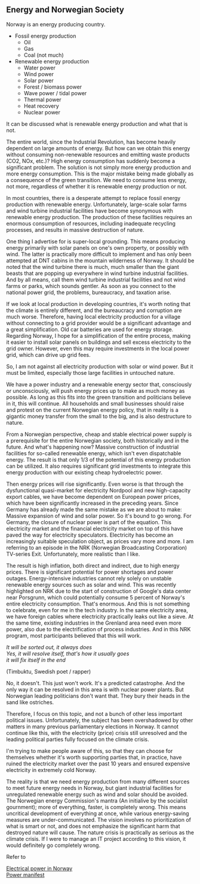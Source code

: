 ## Energy and Norwegian Society

Norway is an energy producing country.
- Fossil energy production
  - Oil
  - Gas
  - Coal (not much)
- Renewable energy production
  - Water power
  - Wind power
  - Solar power
  - Forest / biomass power
  - Wave power / tidal power
  - Thermal power
  - Heat recovery
  - Nuclear power

It can be discussed what is renewable energy production and what that is not.  

The entire world, since the Industrial Revolution, has become heavily dependent on large amounts of energy.
But how can we obtain this energy without consuming non-renewable resources and emitting waste products
(CO2, NOx, etc.)? High energy consumption has suddenly become a significant problem.
The solution is not simply more energy production and more energy consumption. 
This is the major mistake being made globally as a consequence of the green transition.
We need to consume less energy, not more, regardless of whether it is renewable energy production or not.  

In most countries, there is a desperate attempt to replace fossil energy production with renewable energy.
Unfortunately, large-scale solar farms and wind turbine industrial facilities have become synonymous with renewable energy production.
The production of these facilities requires an enormous consumption of resources, 
including inadequate recycling processes, and results in massive destruction of nature. 

One thing I advertise for is super-local grounding. 
This means producing energy primarily with solar panels on one's own property, or possibly with wind.
The latter is practically more difficult to implement and has only been attempted at DNT cabins in the mountain wilderness of Norway.
It should be noted that the wind turbine there is much, 
much smaller than the giant beasts that are popping up everywhere in wind turbine industrial facilities.
And by all means, call them wind turbine industrial facilities and not wind farms or parks, which sounds gentler. 
As soon as you connect to the national power grid, the problems, bureaucracy, and taxation arise.  

If we look at local production in developing countries, it's worth noting that the climate is entirely different, 
and the bureaucracy and corruption are much worse. 
Therefore, having local electricity production for a village without connecting to a grid provider
would be a significant advantage and a great simplification. 
Old car batteries are used for energy storage. 
Regarding Norway, I hope for a simplification of the entire process, 
making it easier to install solar panels on buildings and sell excess electricity to the grid owner. 
However, even this may require investments in the local power grid, which can drive up grid fees.

So, I am not against all electricity production with solar or wind power. 
But it must be limited, especially those large facilities in untouched nature.  

We have a power industry and a renewable energy sector that, consciously or unconsciously,
will push energy prices up to make as much money as possible. 
As long as this fits into the green transition and politicians believe in it, this will continue.
All households and small businesses should raise and protest on the current Norwegian energy policy,
that in reality is a gigantic money transfer from the small to the big, and is also destructure to nature.

From a Norwegian perspective, cheap and stable electrical power supply is a prerequisite for the entire Norwegian society,
both historically and in the future. And what's happening now? 
Massive construction of industrial facilities for so-called renewable energy, which isn't even dispatchable energy.
The result is that only 1/3 of the potential of this energy production can be utilized.
It also requires significant grid investments to integrate this energy production with our existing cheap hydroelectric power.

Then energy prices will rise significantly. Even worse is that through the dysfunctional quasi-market for electricity Nordpool
and new high-capacity export cables, we have become dependent on European power prices, which have been significantly
increased in the preceding years. Since Germany has already made the same mistake as we are about to make: 
Massive expansion of wind and solar power. So it's bound to go wrong. For Germany, the closure of nuclear power is part of the equation. 
This electricity market and the financial electricity market on top of this have paved the way for electricity speculators. 
Electricity has become an increasingly suitable speculation object, as prices vary more and more.
I am referring to an episode in the NRK (Norwegian Broadcasting Corporation) TV-series Exit.
Unfortunately, more realistic than I like.  

The result is high inflation, both direct and indirect, due to high energy prices.
There is significant potential for power shortages and power outages.
Energy-intensive industries cannot rely solely on unstable renewable energy sources such as solar and wind. 
This was recently highlighted on NRK due to the start of construction of Google's data center near Porsgrunn,
which could potentially consume 5 percent of Norway's entire electricity consumption. That's enormous.
And this is not something to celebrate, even for me in the tech industry. 
In the same electricity area, we have foreign cables where electricity practically leaks out like a sieve. 
At the same time, existing industries in the Grenland area need even more power, 
also due to the electrification of process industries. 
And in this NRK program, most participants believed that this will work.  

*It will be sorted out, it always does*  
*Yes, it will resolve itself, that's how it usually goes*  
*it will fix itself in the end*  

(Timbuktu, Swedish poet / rapper)  

No, it doesn't. This just won't work. It's a predicted  catastrophe.
And the only way it can be resolved in this area is with nuclear power plants.
But Norwegian leading politicians don't want that. They bury their heads in the sand like ostriches.

Therefore, I focus on this topic, and not a bunch of other less important political issues. 
Unfortunately, the subject has been overshadowed by other matters in many previous parliamentary elections in Norway. 
It cannot continue like this, with the electricity (price) crisis still unresolved and the leading political parties
fully focused on the climate crisis.  


I'm trying to make people aware of this, so that they can choose for themselves whether it's worth supporting parties that,
in practice, have ruined the electricity market over the past 10 years and ensured expensive electricity in extremely cold Norway.

The reality is that we need energy production from many different sources to meet future energy needs in Norway, 
but giant industrial facilities for unregulated renewable energy such as wind and solar should be avoided. 
The Norwegian energy Commission's mantra (An initialive by the socialist gournment); more of everything, faster,
is completely wrong. 
This means uncritical development of everything at once, 
while various energy-saving measures are under-communicated. 
The vision involves no prioritization of what is smart or not, 
and does not emphasize the significant harm that destroyed nature will cause. 
The nature crisis is practically as serious as the climate crisis. 
If I were to manage an IT project according to this vision, it would definitely go completely wrong.  

Refer to
 
[Electrical power in Norway](elpower_en.md)  
[Power manifest](manifest_en.md)


